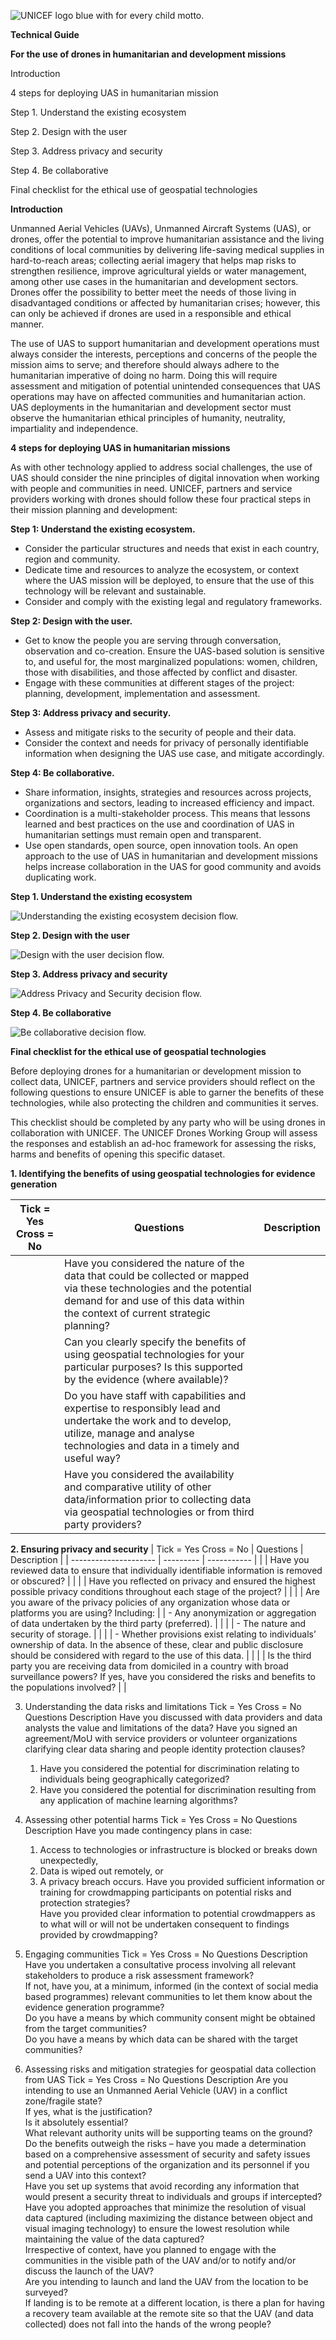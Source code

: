 ![UNICEF logo blue with for every child motto.](drone-4sdgtoolkit/static/images/unicefinnovlogo.png)

**Technical Guide**

**For the use of drones in humanitarian and development missions**

Introduction

4 steps for deploying UAS in humanitarian mission

Step 1. Understand the existing ecosystem

Step 2. Design with the user

Step 3. Address privacy and security

Step 4. Be collaborative

Final checklist for the ethical use of geospatial technologies

**Introduction**

Unmanned Aerial Vehicles (UAVs), Unmanned Aircraft Systems (UAS), or drones, offer the potential to improve humanitarian assistance and the living conditions of local communities by delivering life-saving medical supplies in hard-to-reach areas; collecting aerial imagery that helps map risks to strengthen resilience, improve agricultural yields or water management, among other use cases in the humanitarian and development sectors. Drones offer the possibility to better meet the needs of those living in disadvantaged conditions or affected by humanitarian crises; however, this can only be achieved if drones are used in a responsible and ethical manner.

The use of UAS to support humanitarian and development operations must always consider the interests, perceptions and concerns of the people the mission aims to serve; and therefore should always adhere to the humanitarian imperative of doing no harm. Doing this will require assessment and mitigation of potential unintended consequences that UAS operations may have on affected communities and humanitarian action. UAS deployments in the humanitarian and development sector must observe the humanitarian ethical principles of humanity, neutrality, impartiality and independence.

**4 steps for deploying UAS in humanitarian missions**

As with other technology applied to address social challenges, the use of UAS should consider the nine principles of digital innovation when working with people and communities in need. UNICEF, partners and service providers working with drones should follow these four practical steps in their mission planning and development:
 
**Step 1: Understand the existing ecosystem.** 
- Consider the particular structures and needs that exist in each country, region and community.
- Dedicate time and resources to analyze the ecosystem, or context where the UAS mission will be deployed, to ensure that the use of this technology will be relevant and sustainable.
- Consider and comply with the existing legal and regulatory frameworks.

**Step 2: Design with the user.** 
- Get to know the people you are serving through conversation, observation and co-creation. Ensure the UAS-based solution is sensitive to, and useful for, the most marginalized populations: women, children, those with disabilities, and those affected by conflict and disaster. 
- Engage with these communities at different stages of the project: planning, development, implementation and assessment.

**Step 3: Address privacy and security.**
- Assess and mitigate risks to the security of people and their data. 
- Consider the context and needs for privacy of personally identifiable information when designing the UAS use case, and mitigate accordingly.

**Step 4: Be collaborative.**
- Share information, insights, strategies and resources across projects, organizations and sectors, leading to increased efficiency and impact. 
- Coordination is a multi-stakeholder process. This means that lessons learned and best practices on the use and coordination of UAS in humanitarian settings must remain open and transparent.
- Use open standards, open source, open innovation tools. An open approach to the use of UAS in humanitarian and development missions helps increase collaboration in the UAS for good community and avoids duplicating work.

**Step 1. Understand the existing ecosystem**

![Understanding the existing ecosystem decision flow.](drone-4sdgtoolkit/static/guides/humanitarianguidestep001.jpg)

**Step 2. Design with the user**

![Design with the user decision flow.](drone-4sdgtoolkit/static/guides/humanitarianguidestep002.jpg)

**Step 3. Address privacy and security**

![Address Privacy and Security decision flow.](drone-4sdgtoolkit/static/guides/humanitarianguidestep003.jpg)

**Step 4. Be collaborative**

![Be collaborative decision flow.](drone-4sdgtoolkit/static/guides/humanitarianguidestep004.jpg)

**Final checklist for the ethical use of geospatial technologies**

Before deploying drones for a humanitarian or development mission to collect data, UNICEF, partners and service providers should reflect on the following questions to ensure UNICEF is able to garner the benefits of these technologies, while also protecting the children and communities it serves.

This checklist should be completed by any party who will be using drones in collaboration with UNICEF. The UNICEF Drones Working Group will assess the responses and establish an ad-hoc framework for assessing the risks, harms and benefits of opening this specific dataset.

**1. Identifying the benefits of using geospatial technologies for evidence generation**

| Tick = Yes Cross = No | Questions | Description |
| --------------------- | --------- | ----------- |
|  | Have you considered the nature of the data that could be collected or mapped via these technologies and the potential demand for and use of this data within the context of current strategic planning? |  |
|  | Can you clearly specify the benefits of using geospatial technologies for your particular purposes? Is this supported by the evidence (where available)? |  |
|  | Do you have staff with capabilities and expertise to responsibly lead and undertake the work and to develop, utilize, manage and analyse technologies and data in a timely and useful way? |  |
|  | Have you considered the availability and comparative utility of other data/information prior to collecting data via geospatial technologies or from third party providers? |  |

**2. Ensuring privacy and security**
| Tick = Yes Cross = No | Questions | Description |
| --------------------- | --------- | ----------- |
|  | Have you reviewed data to ensure that individually identifiable information is removed or obscured? |  |
|  | Have you reflected on privacy and ensured the highest possible privacy conditions throughout each stage of the project? |  |
|  | Are you aware of the privacy policies of any organization whose data or platforms you are using? Including:
|  | - Any anonymization or aggregation of data undertaken by the third party (preferred). | |
|  | - The nature and security of storage. | |
|  | - Whether provisions exist relating to individuals’ ownership of data. In the absence of these, clear and public disclosure should be considered with regard to the use of this data. |  |
|  | Is the third party you are receiving data from domiciled in a country with broad surveillance powers? If yes, have you considered the risks and benefits to the populations involved? |  |

3. Understanding the data risks and limitations
Tick = Yes Cross = No	Questions	Description
	Have you discussed with data providers and data analysts the value and limitations of the data?	
	Have you signed an agreement/MoU with service providers or volunteer organizations clarifying clear data sharing and people identity protection clauses?	
	1. Have you considered the potential for discrimination relating to individuals being geographically categorized? 	
	2. Have you considered the potential for discrimination resulting from any application of machine learning algorithms?	


4. Assessing other potential harms
Tick = Yes Cross = No	Questions	Description
	Have you made contingency plans in case:	
	1. Access to technologies or infrastructure is blocked or breaks down unexpectedly,  	
	2. Data is wiped out remotely, or 	
	3. A privacy breach occurs.	
	Have you provided sufficient information or training for crowdmapping participants on potential risks and protection strategies?	
	Have you provided clear information to potential crowdmappers as to what will or will not be undertaken consequent to findings provided by crowdmapping?	

5. Engaging communities 
Tick = Yes Cross = No	Questions	Description
	Have you undertaken a consultative process involving all relevant stakeholders to produce a risk assessment framework? 	
	If not, have you, at a minimum, informed (in the context of social media based programmes) relevant communities to let them know about the evidence generation programme? 	
	Do you have a means by which community consent might be obtained from the target communities? 	
	Do you have a means by which data can be shared with the target communities?	


6. Assessing risks and mitigation strategies for geospatial data collection from UAS
Tick = Yes Cross = No	Questions	Description
	Are you intending to use an Unmanned Aerial Vehicle (UAV) in a conflict zone/fragile state? 	
	If yes, what is the justification? 	
	Is it absolutely essential? 	
	What relevant authority units will be supporting teams on the ground? 	
	Do the benefits outweigh the risks – have you made a determination based on a comprehensive assessment of security and safety issues and potential perceptions of the organization and its personnel if you send a UAV into this context? 	
	Have you set up systems that avoid recording any information that would present a security threat to individuals and groups if intercepted? 	
	Have you adopted approaches that minimize the resolution of visual data captured (including maximizing the distance between object and visual imaging technology) to ensure the lowest resolution while maintaining the value of the data captured? 	
	Irrespective of context, have you planned to engage with the communities in the visible path of the UAV and/or to notify and/or discuss the launch of the UAV? 	
	Are you intending to launch and land the UAV from the location to be surveyed?	
	If landing is to be remote at a different location, is there a plan for having a recovery team available at the remote site so that the UAV (and data collected) does not fall into the hands of the wrong people?	




